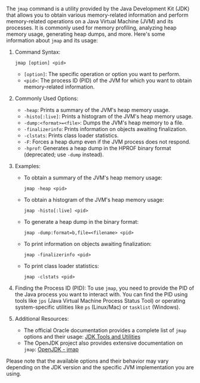 The `jmap` command is a utility provided by the Java Development Kit (JDK) that allows you to obtain various memory-related information and perform memory-related operations on a Java Virtual Machine (JVM) and its processes. It is commonly used for memory profiling, analyzing heap memory usage, generating heap dumps, and more. Here's some information about `jmap` and its usage:

1. Command Syntax:
   ```
   jmap [option] <pid>
   ```

   - `[option]`: The specific operation or option you want to perform.
   - `<pid>`: The process ID (PID) of the JVM for which you want to obtain memory-related information.

2. Commonly Used Options:
   - `-heap`: Prints a summary of the JVM's heap memory usage.
   - `-histo[:live]`: Prints a histogram of the JVM's heap memory usage.
   - `-dump:<format>=<file>`: Dumps the JVM's heap memory to a file.
   - `-finalizerinfo`: Prints information on objects awaiting finalization.
   - `-clstats`: Prints class loader statistics.
   - `-F`: Forces a heap dump even if the JVM process does not respond.
   - `-hprof`: Generates a heap dump in the HPROF binary format (deprecated; use `-dump` instead).

3. Examples:
   - To obtain a summary of the JVM's heap memory usage:
     ```
     jmap -heap <pid>
     ```

   - To obtain a histogram of the JVM's heap memory usage:
     ```
     jmap -histo[:live] <pid>
     ```

   - To generate a heap dump in the binary format:
     ```
     jmap -dump:format=b,file=<filename> <pid>
     ```

   - To print information on objects awaiting finalization:
     ```
     jmap -finalizerinfo <pid>
     ```

   - To print class loader statistics:
     ```
     jmap -clstats <pid>
     ```

4. Finding the Process ID (PID):
   To use `jmap`, you need to provide the PID of the Java process you want to interact with. You can find the PID using tools like `jps` (Java Virtual Machine Process Status Tool) or operating system-specific utilities like `ps` (Linux/Mac) or `tasklist` (Windows).

5. Additional Resources:
   - The official Oracle documentation provides a complete list of `jmap` options and their usage: [JDK Tools and Utilities](https://docs.oracle.com/en/java/javase/15/docs/specs/man/jdk-tools.html)
   - The OpenJDK project also provides extensive documentation on `jmap`: [OpenJDK - jmap](https://openjdk.java.net/jeps/208)

Please note that the available options and their behavior may vary depending on the JDK version and the specific JVM implementation you are using.